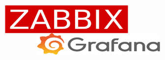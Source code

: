 <p>
  <img width="400" height="90" align="left" src="https://github.com/moovs/zabbix-grafana/blob/master/src/zabbixlogo.png">
  <p align="right">
  <img width="400" height="70" align="right" src="https://github.com/moovs/zabbix-grafana/blob/master/src/grafanalogoo.png">
</p>
